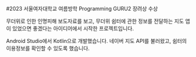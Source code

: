 #2023 서울여자대학교 여름방학 Programming GURU2 장려상 수상

무더위로 인한 인명피해 보도자료를 보고, 무더위 쉼터에 관한 정보를 전달하는 지도 앱이 있었으면 좋겠다는 아이디어에서 시작한 프로젝트입니다.

Android Studio에서 Kotlin으로 개발했습니다.
네이버 지도 API를 불러왔고, 쉼터의 이용정보를 확인할 수 있도록 했습니다.

